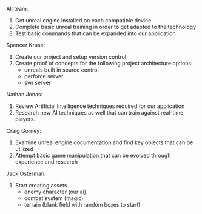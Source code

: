 All team:
1. Get unreal engine installed on each compatible device
2. Complete basic unreal training in order to get adapted to the technology
3. Test basic commands that can be expanded into our application

Spencer Kruse:
1. Create our project and setup version control
2. Create proof of concepts for the following project architecture options:
    * unreals built in source control
    * perforce server
    * svn server

Nathan Jonas:
1. Review Artificial Intelligence techniques required for our application
2. Research new AI techniques as well that can train against real-time players.

Craig Gorney:
1. Examine unreal engine documentation and find key objects that can be utilized
2. Attempt basic game manipulation that can be evolved through experience and research

Jack Osterman:
1. Start creating assets
    * enemy character (our ai)
    * combat system (magic)
    * terrain (blank field with random boxes to start)
